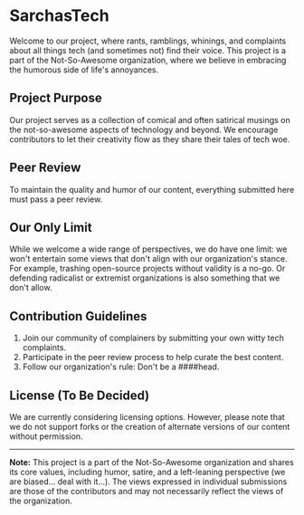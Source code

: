 # SarchasTech

Welcome to our project, where rants, ramblings, whinings, and complaints about all things tech (and sometimes not) find their voice. This project is a part of the Not-So-Awesome organization, where we believe in embracing the humorous side of life's annoyances.

## Project Purpose
Our project serves as a collection of comical and often satirical musings on the not-so-awesome aspects of technology and beyond. We encourage contributors to let their creativity flow as they share their tales of tech woe.

## Peer Review
To maintain the quality and humor of our content, everything submitted here must pass a peer review.

## Our Only Limit
While we welcome a wide range of perspectives, we do have one limit: we won't entertain some views that don't align with our organization's stance. For example, trashing open-source projects without validity is a no-go. Or defending radicalist or extremist organizations is also something that we don't allow.

## Contribution Guidelines
1. Join our community of complainers by submitting your own witty tech complaints.
2. Participate in the peer review process to help curate the best content.
3. Follow our organization's rule: Don't be a ####head.

## License (To Be Decided)
We are currently considering licensing options. However, please note that we do not support forks or the creation of alternate versions of our content without permission.

---

**Note:** This project is a part of the Not-So-Awesome organization and shares its core values, including humor, satire, and a left-leaning perspective (we are biased... deal with it...). The views expressed in individual submissions are those of the contributors and may not necessarily reflect the views of the organization.
